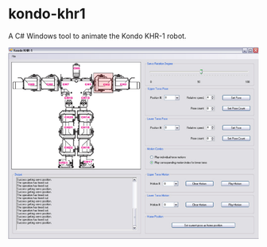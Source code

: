 # kondo-khr1
A C# Windows tool to animate the Kondo KHR-1 robot.

![Image](https://github.com/aoakenfo/kondo-khr1/blob/master/khr1test1.jpg)
